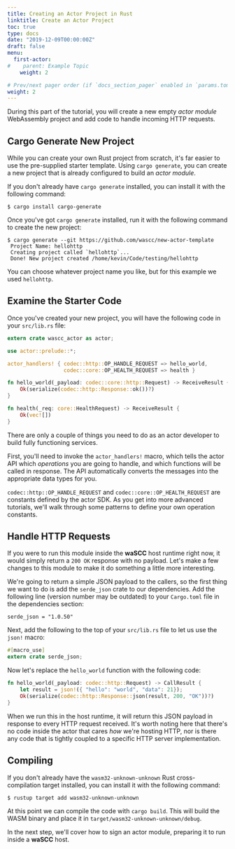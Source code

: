 ```yaml
---
title: Creating an Actor Project in Rust
linktitle: Create an Actor Project
toc: true
type: docs
date: "2019-12-09T00:00:00Z"
draft: false
menu:
  first-actor:
#    parent: Example Topic
    weight: 2

# Prev/next pager order (if `docs_section_pager` enabled in `params.toml`)
weight: 2
---
```

During this part of the tutorial, you will create a new empty _actor module_ WebAssembly project and add code to handle incoming HTTP requests.

## Cargo Generate New Project

While you can create your own Rust project from scratch, it's far easier to use the pre-supplied starter template. Using `cargo generate`, you can create a new project that is already configured to build an _actor module_.

If you don't already have `cargo generate` installed, you can install it with the following command:

```shell
$ cargo install cargo-generate
```

Once you've got `cargo generate` installed, run it with the following command to create the new project:

```shell
$ cargo generate --git https://github.com/wascc/new-actor-template
 Project Name: hellohttp
 Creating project called `hellohttp`...
 Done! New project created /home/kevin/Code/testing/hellohttp
```

You can choose whatever project name you like, but for this example we used `hellohttp`.

## Examine the Starter Code

Once you've created your new project, you will have the following code in your `src/lib.rs` file:

```rust
extern crate wascc_actor as actor;

use actor::prelude::*;

actor_handlers! { codec::http::OP_HANDLE_REQUEST => hello_world,
                  codec::core::OP_HEALTH_REQUEST => health }

fn hello_world(_payload: codec::core::http::Request) -> ReceiveResult {
    Ok(serialize(codec::http::Response::ok())?)
}

fn health(_req: core::HealthRequest) -> ReceiveResult {
    Ok(vec![])
}
```

There are only a couple of things you need to do as an actor developer to build fully functioning services. 

First, you'll need to invoke the `actor_handlers!` macro, which tells the actor API which _operations_ you are going to handle, and which functions will be called in response. The API automatically converts the messages into the appropriate data types for you.

`codec::http::OP_HANDLE_REQUEST` and `codec::core::OP_HEALTH_REQUEST` are constants defined by the actor SDK. As you get into more advanced tutorials, we'll walk through some patterns to define your own operation constants.

## Handle HTTP Requests

If you were to run this module inside the **waSCC** host runtime right now, it would simply return a `200 OK` response with no payload. Let's make a few changes to this module to make it do something a little more interesting.

We're going to return a simple JSON payload to the callers, so the first thing we want to do is add the `serde_json` crate to our dependencies. Add the following line (version number may be outdated) to your `Cargo.toml` file in the dependencies section:

```
serde_json = "1.0.50"
```

Next, add the following to the top of your `src/lib.rs` file to let us use the `json!` macro:

```rust
#[macro_use]
extern crate serde_json;
```

Now let's replace the `hello_world` function with the following code:

```rust
fn hello_world(_payload: codec::http::Request) -> CallResult {
    let result = json!({ "hello": "world", "data": 21});
    Ok(serialize(codec::http::Response::json(result, 200, "OK"))?)
}
```

When we run this in the host runtime, it will return this JSON payload in response to every HTTP request received. It's worth noting here that there's no code inside the actor that cares _how_ we're hosting HTTP, nor is there any code that is tightly coupled to a specific HTTP server implementation.

## Compiling

If you don't already have the `wasm32-unknown-unknown` Rust cross-compilation target installed, you can install it with the following command:

```shell
$ rustup target add wasm32-unknown-unknown
```

At this point we can compile the code with `cargo build`. This will build the WASM binary and place it in `target/wasm32-unknown-unknown/debug`.

In the next step, we'll cover how to sign an actor module, preparing it to run inside a **waSCC** host.
